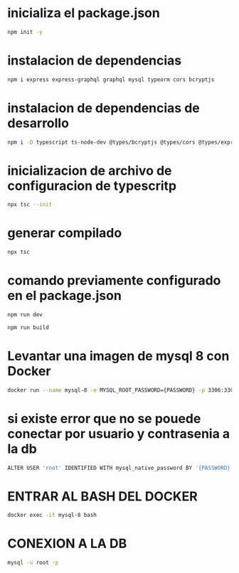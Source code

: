 # inicializa el package.json

```sh
npm init -y
```

# instalacion de dependencias

```sh
npm i express express-graphql graphql mysql typeorm cors bcryptjs
```

# instalacion de dependencias de desarrollo

```sh
npm i -D typescript ts-node-dev @types/bcryptjs @types/cors @types/express @types/node dotenv
```

# inicializacion de archivo de configuracion de typescritp

```sh
npx tsc --init
```

# generar compilado

```sh
npx tsc
```

# comando previamente configurado en el package.json

```sh
npm run dev
```

```sh
npm run build
```

# Levantar una imagen de mysql 8 con Docker

```sh
docker run --name mysql-8 -e MYSQL_ROOT_PASSWORD={PASSWORD} -p 3306:3306 -v {PAHT_DIR} -d mysql:8.0
```

# si existe error que no se pouede conectar por usuario y contrasenia a la db

```sh
ALTER USER 'root' IDENTIFIED WITH mysql_native_password BY '{PASSWORD}';
```

# ENTRAR AL BASH DEL DOCKER

```sh
docker exec -it mysql-8 bash
```

# CONEXION A LA DB

```sh
mysql -u root -p
```

